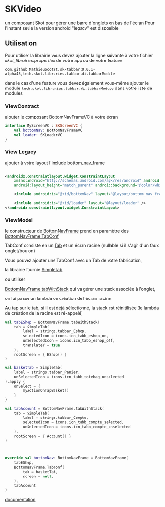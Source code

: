 # SKVideo

un composant Skot pour gérer une barre d'onglets en bas de l'écran Pour l'instant seule la version
android "legacy" est disponible

## Utilisation

Pour utiliser la librairie vous devez ajouter la ligne suivante à votre fichier _skot_librairies.properties_ de votre app ou de votre feature

`com.github.MathieuScotet.sk-tabbar:0.0.1-alpha45,tech.skot.libraries.tabbar.di.tabbarModule`

dans le cas d'une feature vous devez également vous-même ajouter le module `tech.skot.libraries.tabbar.di.tabbarModule`
dans votre liste de modules

### ViewContract

ajouter le composant [BottomNavFrameVC](/documentation/gfm/viewcontract/viewcontract/tech.skot.libraries.tabbar/-bottom-nav-frame-v-c/index.md) à votre écran

```kotlin
interface MyScreenVC : SKScreenVC {
    val bottomNav: BottomNavFrameVC
    val loader: SKLoaderVC
}
```

### View Legacy

ajouter à votre layout l'include bottom_nav_frame

```xml

<androidx.constraintlayout.widget.ConstraintLayout
    xmlns:android="http://schemas.android.com/apk/res/android" android:layout_width="match_parent"
    android:layout_height="match_parent" android:background="@color/white">

    <include android:id="@+id/bottomNav" layout="@layout/bottom_nav_frame" />

    <include android:id="@+id/loader" layout="@layout/loader" />
</androidx.constraintlayout.widget.ConstraintLayout>
```

### ViewModel

le constructeur de [BottomNavFrame](/documentation/gfm/viewmodel/viewmodel/tech.skot.libraries.tabbar/-bottom-nav-frame/index.md) prend en paramètre des [BottomNavFrame.TabConf](/documentation/gfm/viewmodel/viewmodel/tech.skot.libraries.tabbar/-bottom-nav-frame/-tab-conf/index.md)

TabConf consiste en un [Tab](/documentation/gfm/viewmodel/viewmodel/tech.skot.libraries.tabbar/-tab/index.md) et un écran racine (nullable si il s'agit d'un faux onglet/bouton)

Vous pouvez ajouter une TabConf avec un Tab de votre fabrication,

la librairie fournie [SimpleTab](/documentation/gfm/viewmodel/viewmodel/tech.skot.libraries.tabbar/-simple-tab/index.md)

ou utiliser

[BottomNavFrame.tabWithStack](/documentation/gfm/viewmodel/viewmodel/tech.skot.libraries.tabbar/-bottom-nav-frame/-companion/tab-with-stack.md) qui va gérer une stack associée à l'onglet,

on lui passe un lambda de création de l'écran racine

Au tap sur le tab, si il est déjà sélectionné, la stack est réinitilisée (le lambda de création de
la racine est ré-appelé)

```kotlin
val tabEShop = BottomNavFrame.tabWithStack(
    tab = SimpleTab(
        label = strings.tabbar_Eshop,
        selectedIcon = icons.icn_tabb_eshop_on,
        unSelectedIcon = icons.icn_tabb_eshop_off,
        translateY = true
    ),
    rootScreen = { EShop() }
)

val basketTab = SimpleTab(
    label = strings.tabbar_Panier,
    unSelectedIcon = icons.icn_tabb_totebag_unselected
).apply {
    onSelect = {
        myActionOnTapBasket()
    }
}

val tabAccount = BottomNavFrame.tabWithStack(
    tab = SimpleTab(
        label = strings.tabbar_Compte,
        selectedIcon = icons.icn_tabb_compte_selected,
        unSelectedIcon = icons.icn_tabb_compte_unselected
    ),
    rootScreen = { Account() }
)



override val bottomNav: BottomNavFrame = BottomNavFrame(
    tabEShop,
    BottomNavFrame.TabConf(
        tab = basketTab,
        screen = null,
    ),
    tabAccount
)

```

[documentation](documentation/gfm/index.md)



